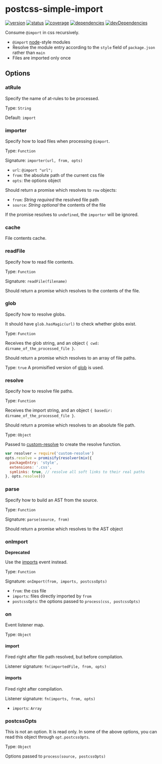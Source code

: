 # postcss-simple-import
[![version](https://img.shields.io/npm/v/postcss-simple-import.svg)](https://www.npmjs.org/package/postcss-simple-import)
[![status](https://travis-ci.org/zoubin/postcss-simple-import.svg?branch=master)](https://travis-ci.org/zoubin/postcss-simple-import)
[![coverage](https://img.shields.io/coveralls/zoubin/postcss-simple-import.svg)](https://coveralls.io/github/zoubin/postcss-simple-import)
[![dependencies](https://david-dm.org/zoubin/postcss-simple-import.svg)](https://david-dm.org/zoubin/postcss-simple-import)
[![devDependencies](https://david-dm.org/zoubin/postcss-simple-import/dev-status.svg)](https://david-dm.org/zoubin/postcss-simple-import#info=devDependencies)

Consume `@import` in css recursively.

* `@import` [node](https://nodejs.org/api/modules.html#modules_all_together)-style modules
* Resolve the module entry according to the `style` field of `package.json` rather than `main`
* Files are imported only once

## Options

### atRule
Specify the name of at-rules to be processed.

Type: `String`

Default: `import`

### importer
Specify how to load files when processing `@import`.

Type: `Function`

Signature: `importer(url, from, opts)`

* `url`: `@import "url";`
* `from`: the absolute path of the current css file
* `opts`: the options object

Should return a promise which resolves to `row` objects:
* `from`: *String* *required* the resolved file path
* `source`: *String* *optional* the contents of the file

If the promise resolves to `undefined`,
the `importer` will be ignored.

### cache
File contents cache.

### readFile
Specify how to read file contents.

Type: `Function`

Signature: `readFile(filename)`

Should return a promise which resolves to the contents of the file.

### glob
Specify how to resolve globs.

It should have `glob.hasMagic(url)` to check whether globs exist.

Type: `Function`

Receives the glob string, and an object `{ cwd: dirname_of_the_processed_file }`.

Should return a promise which resolves to an array of file paths.

Type: `true`
A promisified version of [glob](https://github.com/isaacs/node-glob) is used.

### resolve
Specify how to resolve file paths.

Type: `Function`

Receives the import string, and an object `{ basedir: dirname_of_the_processed_file }`.

Should return a promise which resolves to an absolute file path.

Type: `Object`

Passed to [custom-resolve](https://github.com/zoubin/custom-resolve) to create the resolve function.

```javascript
var resolver = require('custom-resolve')
opts.resolve = promisify(resolver(mix({
  packageEntry: 'style',
  extensions: '.css',
  symlinks: true, // resolve all soft links to their real paths
}, opts.resolve)))

```

### parse
Specify how to build an AST from the source.

Type: `Function`

Signature: `parse(source, from)`

Should return a promise which resolves to the AST object

### onImport
**Deprecated**

Use the [imports](#imports) event instead.

Type: `Function`

Signature: `onImport(from, imports, postcssOpts)`

* `from`: the css file
* `imports`: files directly imported by `from`
* `postcssOpts`: the options passed to `process(css, postcssOpts)`

### on
Event listener map.

Type: `Object`

#### import
Fired right after file path resolved, but before compilation.

Listener signature: `fn(importedFile, from, opts)`


#### imports
Fired right after compilation.

Listener signature: `fn(imports, from, opts)`

* `imports`: `Array`


### postcssOpts
This is not an option.
It is read only.
In some of the above options,
you can read this object through `opt.postcssOpts`.

Type: `Object`

Options passed to `process(source, postcssOpts)`

